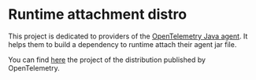 # Runtime attachment distro

This project is dedicated to providers of the [OpenTelemetry Java agent](https://github.com/open-telemetry/opentelemetry-java-instrumentation). It helps them to build a dependency to runtime attach their agent jar file.

You can find [here](../runtime-attach/README.md) the project of the distribution published by OpenTelemetry.
